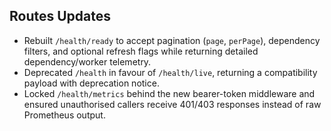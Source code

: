 ## Routes Updates

- Rebuilt `/health/ready` to accept pagination (`page`, `perPage`), dependency filters, and optional refresh flags while returning detailed dependency/worker telemetry.
- Deprecated `/health` in favour of `/health/live`, returning a compatibility payload with deprecation notice.
- Locked `/health/metrics` behind the new bearer-token middleware and ensured unauthorised callers receive 401/403 responses instead of raw Prometheus output.
